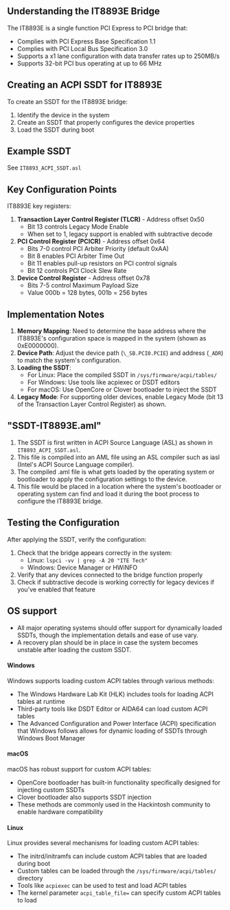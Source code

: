 ## Understanding the IT8893E Bridge
The IT8893E is a single function PCI Express to PCI bridge that:
- Complies with PCI Express Base Specification 1.1
- Complies with PCI Local Bus Specification 3.0
- Supports a x1 lane configuration with data transfer rates up to 250MB/s
- Supports 32-bit PCI bus operating at up to 66 MHz

## Creating an ACPI SSDT for IT8893E
To create an SSDT for the IT8893E bridge:
1. Identify the device in the system
2. Create an SSDT that properly configures the device properties
3. Load the SSDT during boot

## Example SSDT
See `IT8893_ACPI_SSDT.asl`

## Key Configuration Points
IT8893E key registers:
1. **Transaction Layer Control Register (TLCR)** - Address offset 0x50
   - Bit 13 controls Legacy Mode Enable
   - When set to 1, legacy support is enabled with subtractive decode
2. **PCI Control Register (PCICR)** - Address offset 0x64
   - Bits 7-0 control PCI Arbiter Priority (default 0xAA)
   - Bit 8 enables PCI Arbiter Time Out
   - Bit 11 enables pull-up resistors on PCI control signals
   - Bit 12 controls PCI Clock Slew Rate
3. **Device Control Register** - Address offset 0x78
   - Bits 7-5 control Maximum Payload Size
   - Value 000b = 128 bytes, 001b = 256 bytes

## Implementation Notes
1. **Memory Mapping**: Need to determine the base address where the IT8893E's configuration space is mapped in the system (shown as 0xE0000000).
2. **Device Path**: Adjust the device path (`\_SB.PCI0.PCIE`) and address (`_ADR`) to match the system's configuration.
3. **Loading the SSDT**: 
   - For Linux: Place the compiled SSDT in `/sys/firmware/acpi/tables/`
   - For Windows: Use tools like acpiexec or DSDT editors
   - For macOS: Use OpenCore or Clover bootloader to inject the SSDT
4. **Legacy Mode**: For supporting older devices, enable Legacy Mode (bit 13 of the Transaction Layer Control Register) as shown.


## "SSDT-IT8893E.aml"
1. The SSDT is first written in ACPI Source Language (ASL) as shown in `IT8893_ACPI_SSDT.asl`.
2. This file is compiled into an AML file using an ASL compiler such as iasl (Intel's ACPI Source Language compiler).
3. The compiled .aml file is what gets loaded by the operating system or bootloader to apply the configuration settings to the device.
4. This file would  be placed in a location where the system's bootloader or operating system can find and load it during the boot process to configure the IT8893E bridge.


## Testing the Configuration
After applying the SSDT, verify the configuration:
1. Check that the bridge appears correctly in the system:
   - Linux: `lspci -vv | grep -A 20 "ITE Tech"`
   - Windows: Device Manager or HWiNFO
2. Verify that any devices connected to the bridge function properly
3. Check if subtractive decode is working correctly for legacy devices if you've enabled that feature

## OS support
- All major operating systems should offer support for dynamically loaded SSDTs, though the implementation details and ease of use vary.
- A recovery plan should be in place in case the system becomes unstable after loading the custom SSDT.

#### Windows
Windows supports loading custom ACPI tables through various methods:
- The Windows Hardware Lab Kit (HLK) includes tools for loading ACPI tables at runtime
- Third-party tools like DSDT Editor or AIDA64 can load custom ACPI tables
- The Advanced Configuration and Power Interface (ACPI) specification that Windows follows allows for dynamic loading of SSDTs through Windows Boot Manager

#### macOS
macOS has robust support for custom ACPI tables:
- OpenCore bootloader has built-in functionality specifically designed for injecting custom SSDTs
- Clover bootloader also supports SSDT injection
- These methods are commonly used in the Hackintosh community to enable hardware compatibility

#### Linux
Linux provides several mechanisms for loading custom ACPI tables:
- The initrd/initramfs can include custom ACPI tables that are loaded during boot
- Custom tables can be loaded through the `/sys/firmware/acpi/tables/` directory
- Tools like `acpiexec` can be used to test and load ACPI tables
- The kernel parameter `acpi_table_file=` can specify custom ACPI tables to load
